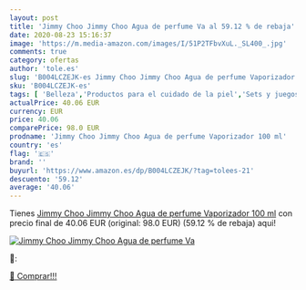 ```yaml
---
layout: post
title: 'Jimmy Choo Jimmy Choo Agua de perfume Va al 59.12 % de rebaja'
date: 2020-08-23 15:16:37
image: 'https://m.media-amazon.com/images/I/51P2TFbvXuL._SL400_.jpg'
comments: true
category: ofertas
author: 'tole.es'
slug: 'B004LCZEJK-es Jimmy Choo Jimmy Choo Agua de perfume Vaporizador 100 ml'
sku: 'B004LCZEJK-es'
tags: [ 'Belleza','Productos para el cuidado de la piel','Sets y juegos para el cuidado de la piel','agua','de','perfume', ]
actualPrice: 40.06 EUR
currency: EUR
price: 40.06
comparePrice: 98.0 EUR
prodname: 'Jimmy Choo Jimmy Choo Agua de perfume Vaporizador 100 ml'
country: 'es'
flag: '🇪🇸'
brand: ''
buyurl: 'https://www.amazon.es/dp/B004LCZEJK/?tag=tolees-21'
descuento: '59.12'
average: '40.06'
---
```


Tienes [Jimmy Choo Jimmy Choo Agua de perfume Vaporizador 100 ml](https://www.amazon.es/dp/B004LCZEJK/?tag=tolees-21) con precio final de  40.06 EUR (original: 98.0 EUR) (59.12 %  de rebaja) aqui!

[![Jimmy Choo Jimmy Choo Agua de perfume Va](https://m.media-amazon.com/images/I/51P2TFbvXuL._SL400_.jpg)](https://www.amazon.es/dp/B004LCZEJK/?tag=tolees-21)

🔎:


[🛒 Comprar!!!](https://www.amazon.es/dp/B004LCZEJK/?tag=tolees-21)

